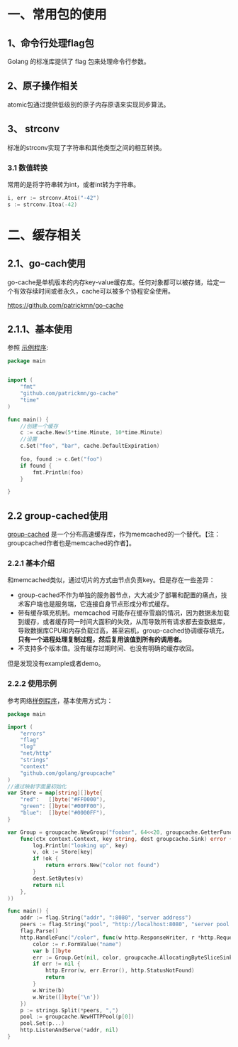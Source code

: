 # 一、常用包的使用



## 1、命令行处理flag包

Golang 的标准库提供了 flag 包来处理命令行参数。



## 2、原子操作相关

atomic包通过提供低级别的原子内存原语来实现同步算法。

## 3、 strconv

标准的strconv实现了字符串和其他类型之间的相互转换。

### 3.1 数值转换

常用的是将字符串转为int，或者int转为字符串。

```go
i, err := strconv.Atoi("-42")
s := strconv.Itoa(-42)
```





# 二、缓存相关



## 2.1、go-cach使用

go-cache是单机版本的内存key-value缓存库。任何对象都可以被存储，给定一个有效存续时间或者永久，cache可以被多个协程安全使用。

https://github.com/patrickmn/go-cache



## 2.1.1、基本使用

参照 [示例程序](go-cache/cache-test.go):

```go
package main


import (
    "fmt"
    "github.com/patrickmn/go-cache"
    "time"
)

func main() {
    //创建一个缓存
    c := cache.New(5*time.Minute, 10*time.Minute)
    //设置
    c.Set("foo", "bar", cache.DefaultExpiration)
    
    foo, found := c.Get("foo")
    if found {
        fmt.Println(foo)
    }

}
```



## 2.2 group-cached使用

[group-cached](https://github.com/golang/groupcache) 是一个分布高速缓存库，作为memcached的一个替代。【注：groupcached作者也是memcached的作者】。

### 2.2.1 基本介绍

和memcached类似，通过切片的方式由节点负责key。但是存在一些差异：

- group-cached不作为单独的服务器节点，大大减少了部署和配置的痛点，技术客户端也是服务端，它连接自身节点形成分布式缓存。
- 带有缓存填充机制。memcached 可能存在缓存雪崩的情况，因为数据未加载到缓存，或者缓存同一时间大面积的失效，从而导致所有请求都去查数据库，导致数据库CPU和内存负载过高，甚至宕机，group-cached协调缓存填充，**只有一个进程处理复制过程，然后复用该值到所有的调用者。**
- 不支持多个版本值。没有缓存过期时间、也没有明确的缓存收回。

但是发现没有example或者demo。

### 2.2.2 使用示例

参考网络[样例程序](https://sconedocs.github.io/groupcacheUseCase/)，基本使用方式为：

```go
package main

import (
    "errors"
    "flag"
    "log"
    "net/http"
    "strings"
    "context"
    "github.com/golang/groupcache"
)
//通过映射字面量初始化
var Store = map[string][]byte{
    "red":   []byte("#FF0000"),
    "green": []byte("#00FF00"),
    "blue":  []byte("#0000FF"),
}

var Group = groupcache.NewGroup("foobar", 64<<20, groupcache.GetterFunc(
    func(ctx context.Context, key string, dest groupcache.Sink) error {
        log.Println("looking up", key)
        v, ok := Store[key]
        if !ok {
            return errors.New("color not found")
        }
        dest.SetBytes(v)
        return nil
    },
))

func main() {
    addr := flag.String("addr", ":8080", "server address")
    peers := flag.String("pool", "http://localhost:8080", "server pool list")
    flag.Parse()
    http.HandleFunc("/color", func(w http.ResponseWriter, r *http.Request) {
        color := r.FormValue("name")
        var b []byte
        err := Group.Get(nil, color, groupcache.AllocatingByteSliceSink(&b))
        if err != nil {
            http.Error(w, err.Error(), http.StatusNotFound)
            return
        }
        w.Write(b)
        w.Write([]byte{'\n'})
    })
    p := strings.Split(*peers, ",")
    pool := groupcache.NewHTTPPool(p[0])
    pool.Set(p...)
    http.ListenAndServe(*addr, nil)
}
```



